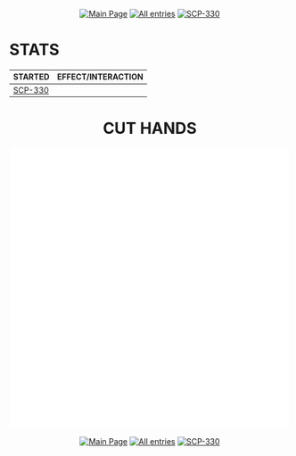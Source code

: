 <p align=center>
    <a href="../../../index">
        <img src="https://img.shields.io/badge/GO_TO-MAIN_PAGE-ffffff?style=for-the-badge&labelColor=000000&color=ffffff" title="Main Page"/></a>
    <a href="../../tree">
        <img src="https://img.shields.io/badge/GO_TO-ALL_ENTRIES-ffffff?style=for-the-badge&labelColor=000000&color=ffffff" title="All entries"></a>
    <a href="../scp/safe/330">
        <img src="https://img.shields.io/badge/GO_TO-SCP--330-ffffff?style=for-the-badge&labelColor=000000&color=ffffff" title="SCP-330"></a>
</p>

# STATS

| STARTED | EFFECT/INTERACTION |
| - | - |
| <a href="../scp/safe/330">SCP-330</a> |  |

<h1 align="center">CUT HANDS</h1>
<p align="center">
    <img src="../../assets/images/events/eventCutHands.png" title="cut hands" width="500">
</p>

<p align=center>
    <a href="../../../index">
        <img src="https://img.shields.io/badge/GO_TO-MAIN_PAGE-ffffff?style=for-the-badge&labelColor=000000&color=ffffff" title="Main Page"/></a>
    <a href="../../tree">
        <img src="https://img.shields.io/badge/GO_TO-ALL_ENTRIES-ffffff?style=for-the-badge&labelColor=000000&color=ffffff" title="All entries"></a>
    <a href="../scp/safe/330">
        <img src="https://img.shields.io/badge/GO_TO-SCP--330-ffffff?style=for-the-badge&labelColor=000000&color=ffffff" title="SCP-330"></a>
</p>